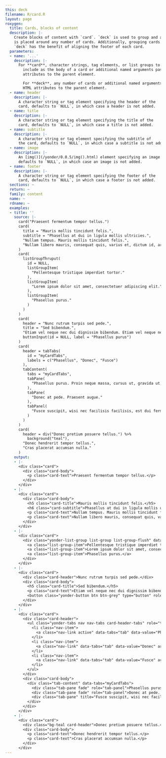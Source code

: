 ```yaml
---
this: deck
filename: R/card.R
layout: page
roxygen:
  title: Cards, blocks of content
  description: |-
    Create blocks of content with `card`. `deck` is used to group and add padding
    is placed around any number of cards. Additionally, grouping cards with
    `deck` has the benefit of aligning the footer of each card.
  parameters:
  - name: '...'
    description: |-
      For **card**, character strings, tag elements, or list groups to
        include as the body of a card or additional named arguments passed as HTML
        attributes to the parent element.

        For **deck**, any number of cards or additional named arguments passed as
        HTML attributes to the parent element.
  - name: header
    description: |-
      A character string or tag element specifying the header of the
      card, defaults to `NULL`, in which case a header is not added.
  - name: title
    description: |-
      A character string or tag element specifying the title of the
      card, defaults to `NULL`, in which case a title is not added.
  - name: subtitle
    description: |-
      A character string or tag element specifying the subtitle of
      the card, defaults to `NULL`, in which case a subtitle is not added.
  - name: image
    description: |-
      An [img()](/yonder/0.0.5/img().html) element specifying an image to add to the card,
      defaults to `NULL`, in which case an image is not added.
  - name: footer
    description: |-
      A character string or tag element specifying the footer of the
      card, defaults to `NULL`, in which case a footer is not added.
  sections: ~
  return: ~
  family: content
  name: ~
  rdname: ~
  examples:
  - title: ''
    source: |-
      card("Praesent fermentum tempor tellus.")
      card(
        title = "Mauris mollis tincidunt felis.",
        subtitle = "Phasellus at dui in ligula mollis ultricies.",
        "Nullam tempus. Mauris mollis tincidunt felis.",
        "Nullam libero mauris, consequat quis, varius et, dictum id, arcu."
      )
      card(
        listGroupThruput(
          id = NULL,
          listGroupItem(
            "Pellentesque tristique imperdiet tortor."
          ),
          listGroupItem(
            "Lorem ipsum dolor sit amet, consectetuer adipiscing elit."
          ),
          listGroupItem(
            "Phasellus purus."
          )
        )
      )
      card(
        header = "Nunc rutrum turpis sed pede.",
        title = "Sed bibendum.",
        "Etiam vel neque nec dui dignissim bibendum. Etiam vel neque nec dui dignissim bibendum.",
        buttonInput(id = NULL, label = "Phasellus purus")
      )
      card(
        header = tabTabs(
          id = "myCardTabs",
          labels = c("Phasellus", "Donec", "Fusce")
        ),
        tabContent(
          tabs = "myCardTabs",
          tabPane(
            "Phasellus purus. Proin neque massa, cursus ut, gravida ut, lobortis eget, lacus."
          ),
          tabPane(
            "Donec at pede. Praesent augue."
          ),
          tabPanel(
            "Fusce suscipit, wisi nec facilisis facilisis, est dui fermentum leo, quis tempor ligula erat quis odio."
          )
        )
      )
      card(
        header = div("Donec pretium posuere tellus.") %>%
          background("teal"),
        "Donec hendrerit tempor tellus.",
        "Cras placerat accumsan nulla."
      )
    output:
    - |-
      <div class="card">
        <div class="card-body">
          <p class="card-text">Praesent fermentum tempor tellus.</p>
        </div>
      </div>
    - |-
      <div class="card">
        <div class="card-body">
          <h5 class="card-title">Mauris mollis tincidunt felis.</h5>
          <h6 class="card-subtitle">Phasellus at dui in ligula mollis ultricies.</h6>
          <p class="card-text">Nullam tempus. Mauris mollis tincidunt felis.</p>
          <p class="card-text">Nullam libero mauris, consequat quis, varius et, dictum id, arcu.</p>
        </div>
      </div>
    - |-
      <div class="card">
        <div class="yonder-list-group list-group list-group-flush" data-multiple="true">
          <a class="list-group-item">Pellentesque tristique imperdiet tortor.</a>
          <a class="list-group-item">Lorem ipsum dolor sit amet, consectetuer adipiscing elit.</a>
          <a class="list-group-item">Phasellus purus.</a>
        </div>
      </div>
    - |-
      <div class="card">
        <div class="card-header">Nunc rutrum turpis sed pede.</div>
        <div class="card-body">
          <h5 class="card-title">Sed bibendum.</h5>
          <p class="card-text">Etiam vel neque nec dui dignissim bibendum. Etiam vel neque nec dui dignissim bibendum.</p>
          <button class="yonder-button btn btn-grey" type="button" role="button">Phasellus purus</button>
        </div>
      </div>
    - |-
      <div class="card">
        <div class="card-header">
          <ul class="yonder-tabs nav nav-tabs card-header-tabs" role="tablist" id="myCardTabs">
            <li class="nav-item">
              <a class="nav-link active" data-tabs="tab" data-value="Phasellus" aria-selected="true">Phasellus</a>
            </li>
            <li class="nav-item">
              <a class="nav-link" data-tabs="tab" data-value="Donec" aria-selected="false">Donec</a>
            </li>
            <li class="nav-item">
              <a class="nav-link" data-tabs="tab" data-value="Fusce" aria-selected="false">Fusce</a>
            </li>
          </ul>
        </div>
        <div class="card-body">
          <div class="tab-content" data-tabs="myCardTabs">
            <div class="tab-pane fade" role="tab-panel">Phasellus purus. Proin neque massa, cursus ut, gravida ut, lobortis eget, lacus.</div>
            <div class="tab-pane fade" role="tab-panel">Donec at pede. Praesent augue.</div>
            <div class="tab-pane" title="Fusce suscipit, wisi nec facilisis facilisis, est dui fermentum leo, quis tempor ligula erat quis odio." data-value="Fusce suscipit, wisi nec facilisis facilisis, est dui fermentum leo, quis tempor ligula erat quis odio."></div>
          </div>
        </div>
      </div>
    - |-
      <div class="card">
        <div class="bg-teal card-header">Donec pretium posuere tellus.</div>
        <div class="card-body">
          <p class="card-text">Donec hendrerit tempor tellus.</p>
          <p class="card-text">Cras placerat accumsan nulla.</p>
        </div>
      </div>
---
```

